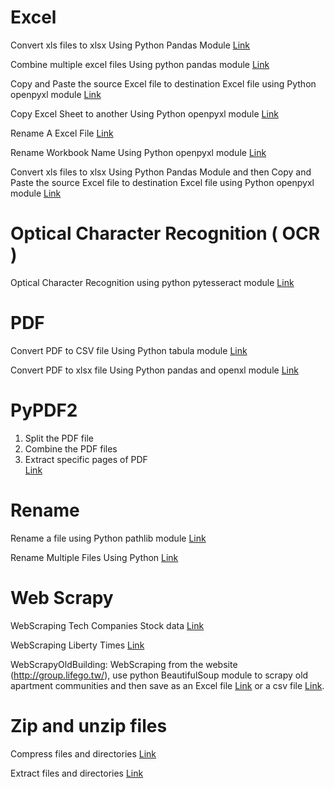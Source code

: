 # Excel
Convert xls files to xlsx Using Python Pandas Module
[Link](./Excel/xlsToXlsx.py)

Combine multiple excel files Using python pandas module
[Link](./Excel/combineExcelFiles.py)

Copy and Paste the source Excel file to destination Excel file using Python openpyxl module
[Link](./Excel/copyPasteExcelFile.py)

Copy Excel Sheet to another Using Python openpyxl module
[Link](./Excel/copyPasteSheetToAnotherExcel.py)

Rename A Excel File
[Link](./Excel/renameAfile.py)

Rename Workbook Name Using Python openpyxl module
[Link](./Excel/renameExcelWorkbook.py)

Convert xls files to xlsx Using Python Pandas Module and then Copy and Paste the source Excel file to destination Excel file using Python openpyxl module
[Link](./Excel/xlsXlsxCopyPaste.py)

# Optical Character Recognition ( OCR )
Optical Character Recognition using python pytesseract module
[Link](./ocrPytesseract.py)

# PDF
Convert PDF to CSV file Using Python tabula module
[Link](./PDF/convertPDFtoCSV.py)

Convert PDF to xlsx file Using Python pandas and openxl module
[Link](./PDF/convertPDFtoXlsx.py)

# PyPDF2 
1. Split the PDF file 
2. Combine the PDF files
3. Extract specific pages of PDF <br> 
[Link](./PyPDF2/splitMultiplePDFs.ipynb)

# Rename
Rename a file using Python pathlib module
[Link](./Rename/renameAfile.py)

Rename Multiple Files Using Python
[Link](./Rename/renameFiles.py)


# Web Scrapy
WebScraping Tech Companies Stock data
[Link](./WebScrapy/webScrapingTechCompany.py)

WebScraping Liberty Times
[Link](./WebScrapy/webScarpyLtnNews.ipynb)

WebScrapyOldBuilding: WebScraping from the website (http://group.lifego.tw/), use python BeautifulSoup module to scrapy old apartment communities and then save as an Excel file [Link](./WebScrapy/webScrapyOldBuildingXlsx.py) or a csv file [Link](./WebScrapy/webScrapyOldBuildingCsv.py).

# Zip and unzip files 
Compress files and directories 
[Link](./zip_unzip/compressFiles.py)

Extract files and directories 
[Link](./zip_unzip/extractFiles.py)